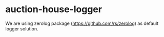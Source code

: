 # auction-house-logger

We are using zerolog package (https://github.com/rs/zerolog) as default logger solution.

